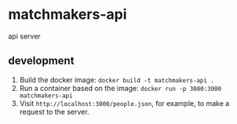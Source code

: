 # matchmakers-api
api server

## development

1. Build the docker image: `docker build -t matchmakers-api .`
2. Run a container based on the image: `docker run -p 3000:3000 matchmakers-api`
3. Visit `http://localhost:3000/people.json`, for example,  to make a request to the server.
